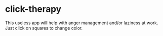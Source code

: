 # click-therapy

This useless app will help with anger management and/or laziness at work. Just click on squares to change color.
